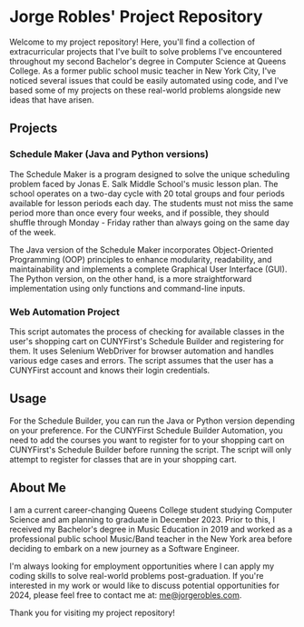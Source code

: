 # Jorge Robles' Project Repository

Welcome to my project repository! Here, you'll find a collection of extracurricular projects that I've built to solve problems I've encountered throughout my second Bachelor's degree in Computer Science at Queens College. As a former public school music teacher in New York City, I've noticed several issues that could be easily automated using code, and I've based some of my projects on these real-world problems alongside new ideas that have arisen.

## Projects

### Schedule Maker (Java and Python versions)

The Schedule Maker is a program designed to solve the unique scheduling problem faced by Jonas E. Salk Middle School's music lesson plan. The school operates on a two-day cycle with 20 total groups and four periods available for lesson periods each day. The students must not miss the same period more than once every four weeks, and if possible, they should shuffle through Monday - Friday rather than always going on the same day of the week.

The Java version of the Schedule Maker incorporates Object-Oriented Programming (OOP) principles to enhance modularity, readability, and maintainability and implements a complete Graphical User Interface (GUI). The Python version, on the other hand, is a more straightforward implementation using only functions and command-line inputs.

### Web Automation Project

This script automates the process of checking for available classes in the user's shopping cart on CUNYFirst's Schedule Builder and registering for them. It uses Selenium WebDriver for browser automation and handles various edge cases and errors. The script assumes that the user has a CUNYFirst account and knows their login credentials.

## Usage

For the Schedule Builder, you can run the Java or Python version depending on your preference. For the CUNYFirst Schedule Builder Automation, you need to add the courses you want to register for to your shopping cart on CUNYFirst's Schedule Builder before running the script. The script will only attempt to register for classes that are in your shopping cart.

## About Me

I am a current career-changing Queens College student studying Computer Science and am planning to graduate in December 2023. Prior to this, I received my Bachelor's degree in Music Education in 2019 and worked as a professional public school Music/Band teacher in the New York area before deciding to embark on a new journey as a Software Engineer. 

I'm always looking for employment opportunities where I can apply my coding skills to solve real-world problems post-graduation. If you're interested in my work or would like to discuss potential opportunities for 2024, please feel free to contact me at: [me@jorgerobles.com](mailto:me@jorgerobles.com).

Thank you for visiting my project repository!
